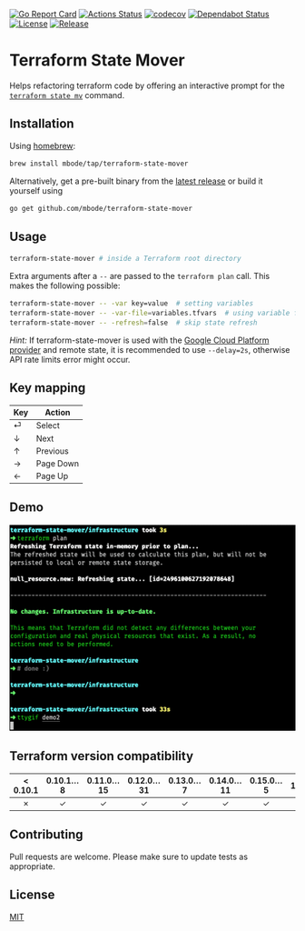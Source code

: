 [![Go Report Card](https://goreportcard.com/badge/github.com/mbode/terraform-state-mover)](https://goreportcard.com/report/github.com/mbode/terraform-state-mover)
[![Actions Status](https://github.com/mbode/terraform-state-mover/workflows/Check/badge.svg)](https://github.com/mbode/terraform-state-mover/actions)
[![codecov](https://codecov.io/gh/mbode/terraform-state-mover/branch/master/graph/badge.svg)](https://codecov.io/gh/mbode/terraform-state-mover)
[![Dependabot Status](https://api.dependabot.com/badges/status?host=github&repo=mbode/terraform-state-mover)](https://dependabot.com)
[![License](https://img.shields.io/github/license/mbode/terraform-state-mover)](https://github.com/mbode/terraform-state-mover/blob/master/LICENSE)
[![Release](https://img.shields.io/github/v/release/mbode/terraform-state-mover)](https://github.com/mbode/terraform-state-mover/releases/latest)

# Terraform State Mover

Helps refactoring terraform code by offering an interactive prompt for the [`terraform state mv`](https://www.terraform.io/docs/commands/state/mv.html) command.

## Installation

Using [homebrew](https://brew.sh/):
```bash
brew install mbode/tap/terraform-state-mover
```

Alternatively, get a pre-built binary from the [latest release](https://github.com/mbode/terraform-state-mover/releases/latest) or build it yourself using

```bash
go get github.com/mbode/terraform-state-mover
```

## Usage

```bash
terraform-state-mover # inside a Terraform root directory
```

Extra arguments after a `--` are passed to the `terraform plan` call. This makes the following possible:
```bash
terraform-state-mover -- -var key=value  # setting variables
terraform-state-mover -- -var-file=variables.tfvars  # using variable files
terraform-state-mover -- -refresh=false  # skip state refresh
```

*Hint:*
If terraform-state-mover is used with the [Google Cloud Platform provider](https://www.terraform.io/docs/providers/google/index.html) and remote state, it is recommended to use `--delay=2s`, otherwise API rate limits error might occur.

## Key mapping
| Key | Action    |
|-----|-----------|
| ⏎   | Select    |
| ↓   | Next      |
| ↑   | Previous  |
| →   | Page Down |
| ←   | Page Up   |

## Demo

![](demo.gif)

## Terraform version compatibility

| < 0.10.1 | 0.10.1…8 | 0.11.0…15 | 0.12.0…31 | 0.13.0…7 | 0.14.0…11 | 0.15.0…5 | 1.0.0 |
|:--------:|:--------:|:---------:|:---------:|:--------:|:---------:|:--------:|:-----:|
| ✗        | ✓        | ✓         | ✓         | ✓        | ✓         | ✓        | ✓     |

## Contributing
Pull requests are welcome. Please make sure to update tests as appropriate.

## License
[MIT](https://choosealicense.com/licenses/mit/)
